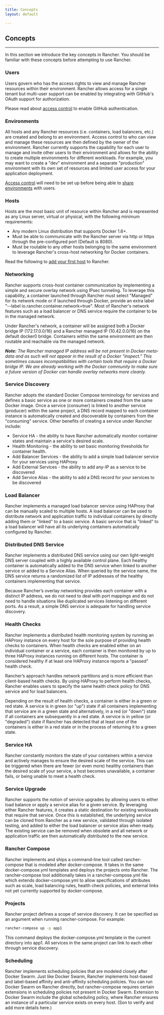 ```yaml
---
title: Concepts
layout: default

---
```


## Concepts
---

In this section we introduce the key concepts in Rancher. You should be familiar with these concepts before attempting to use Rancher.

### Users

Users govern who has the access rights to view and manage Rancher resources within their environment.  Rancher allows access for a single tenant but multi-user support can be enabled by integrating with GitHub's OAuth support for authorization.

Please read about [access control]({{site.baseurl}}/docs/configuration/access-control/) to enable GitHub authentication.

### Environments

All hosts and any Rancher resources (i.e. containers, load balancers, etc.) are created and belong to an environment.  Access control to who can view and manage these resources are then defined by the owner of the environment.  Rancher currently supports the capability for each user to manage and invite other users to their environment and allows for the ability to create multiple environments for different workloads.  For example, you may want to create a "dev" environment and a separate "production" environment with its own set of resources and limited user access for your application deployment.

[Access control]({{site.baseurl}}/docs/configuration/access-control/) will need to be set up before being able to [share environments]({{site.baseurl}}/docs/configuration/environments/) with users. 

### Hosts

Hosts are the most basic unit of resource within Rancher and is represented as any Linux server, virtual or physical, with the following minimum requirements:

* Any modern Linux distribution that supports Docker 1.6+.
* Must be able to communicate with the Rancher server via http or https through the pre-configured port (Default is 8080).
* Must be routable to any other hosts belonging to the same environment to leverage Rancher's cross-host networking for Docker containers.

Read the following to [add your first host]({{site.baseurl}}/docs/infrastructure/hosts) to Rancher.

### Networking

Rancher supports cross-host container communication by implementing a simple and secure overlay network using IPsec tunneling.  To leverage this capability, a container launched through Rancher must select "Managed" for its network mode or if launched through Docker, provide an extra label "--label io.rancher.container.network=true".  Most of Rancher's network features such as a load balancer or DNS service require the container to be in the managed network.

Under Rancher's network, a container will be assigned both a Docker bridge IP (172.17.0.0/16) and a Rancher managed IP (10.42.0.0/16) on the default docker0 bridge.  Containers within the same environment are then routable and reachable via the managed network.

**_Note:_** _The Rancher managed IP address will be not present in Docker meta-data and as such will not appear in the result of a Docker "inspect." This sometimes causes incompatibilities with certain tools that require a Docker bridge IP. We are already working with the Docker community to make sure a future version of Docker can handle overlay networks more cleanly._

### Service Discovery

Rancher adopts the standard Docker Compose terminology for services and defines a basic service as one or more containers  created from the same Docker image.  Once a service (consumer) is linked to another service (producer) within the same project, a DNS record mapped to each container instance is automatically created and discoverable by containers from the "consuming" service.  Other benefits of creating a service under Rancher include:

* Service HA - the ability to have Rancher automatically monitor container states and maintain a service's desired scale.
* Health Monitoring - the ability to set basic monitoring thresholds for container health.
* Add Balancer Services - the ability to add a simple load balancer service for your services using HAProxy
* Add External Services - the ability to add any-IP as a service to be discovered
* Add Service Alias - the ability to add a DNS record for your services to be discovered

### Load Balancer

Rancher implements a managed load balancer service using HAProxy that can be manually scaled to multiple hosts.  A load balancer can be used to distribute network and application traffic to individual containers by directly adding them or "linked" to a basic service.  A basic service that is "linked" to a load balancer will have all its underlying containers automatically configured by Rancher.

### Distributed DNS Service

Rancher implements a distributed DNS service using our own light-weight DNS server coupled with a highly available control plane. Each healthy container is automatically added to the DNS service when linked to another service or added to a Service Alias. When queried by the service name, the DNS service returns a randomized list of IP addresses of the healthy containers implementing that service.

Because Rancher’s overlay networking provides each container with a distinct IP address, we do not need to deal with port mappings and do not need to handle situations like duplicated services listening on different ports. As a result, a simple DNS service is adequate for handling service discovery.

### Health Checks

Rancher implements a distributed health monitoring system by running an HAProxy instance on every host for the sole purpose of providing health checks to containers.  When health checks are enabled either on an individual container or a service,  each container is then monitored by up to three HAProxy instances running on different hosts. The container is considered healthy if at least one HAProxy instance reports a "passed" health check.

Rancher’s approach handles network partitions and is more efficient than client-based health checks. By using HAProxy to perform health checks, Rancher enables users to specify the same health check policy for DNS service and for load balancers.

Depending on the result of health checks, a container is either in a green or red state. A service is in green (or "up") state if all containers implementing that service are in a green state and alternatively, in a red (or "down") state if all containers are subsequently in a red state.  A service is in yellow (or "degraded") state if Rancher has detected that at least one of the containers is either in a red state or in the process of returning it to a green state.

### Service HA

Rancher constantly monitors the state of your containers within a service and actively manages to ensure the desired scale of the service.  This can be triggered when there are fewer (or even more) healthy containers than the desired scale of your service, a host becomes unavailable, a container fails, or being unable to meet a health check.

### Service Upgrade

Rancher supports the notion of service upgrades by allowing users to either load balance or apply a service alias for a given service.  By leveraging either Rancher features, it creates a static destination for existing workloads that require that service.  Once this is established, the underlying service can be cloned from Rancher as a new service, validated through isolated testing, and added to either the load balancer or service alias when ready.  The existing service can be removed when obsolete and all network or application traffic are then automatically distributed to the new service.

### Rancher Compose

Rancher implements and ships a command-line tool called rancher-compose that is modeled after docker-compose. It takes in the same docker-compose.yml templates and deploys the projects onto Rancher. The rancher-compose tool additionally takes in a rancher-compose.yml file which extends docker-compose.yml to allow specifications of attributes such as scale, load balancing rules, health check policies, and external links not yet currently supported by docker-compose.

### Projects
Rancher project defines a scope of service discovery. It can be specified as an argument when running rancher-compose. For example:

```bash
rancher-compose up -p app1
```

This command deploys the docker-compose.yml template in the current directory into app1. All services in the same project can link to each other through service discovery.

### Scheduling

Rancher implements scheduling policies that are modeled closely after Docker Swarm. Just like Docker Swarm, Rancher implements host-based and label-based affinity and anti-affinity scheduling policies. You can run Docker Swarm on Rancher directly, but rancher-compose requires certain extensions in scheduling policies not present in Docker Swarm. Extension to Docker Swarm include the global scheduling policy, where Rancher ensures an instance of a particular service exists on every host. (Son to verify and add more details here.)

<!--
### Sidekicks

Rancher implements a special scheduling directive for the sidekick pattern. If service A is a sidekick to service B, they must be scheduled and scaled in lock step. A service can have multiple sidekicks. The volumes-from directive only works between sidekicks. Sidekicks is somewhat similar to Kubernetes pods although it is limited to scheduling and does not imply namespace sharing. (Alena to review and add more details)
-->
